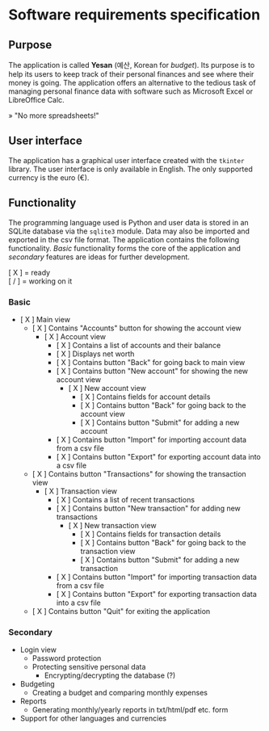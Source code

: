 # Software requirements specification

## Purpose

The application is called **Yesan** (예산, Korean for *budget*). Its purpose is to help its users to keep track of their personal finances and see where their money is going. The application offers an alternative to the tedious task of managing personal finance data with software such as Microsoft Excel or LibreOffice Calc.

» "No more spreadsheets!"

## User interface

The application has a graphical user interface created with the `tkinter` library. The user interface is only available in English. The only supported currency is the euro (€).

## Functionality

The programming language used is Python and user data is stored in an SQLite database via the `sqlite3` module. Data may also be imported and exported in the csv file format. The application contains the following functionality. *Basic* functionality forms the core of the application and *secondary* features are ideas for further development.

[ X ] = ready  
[ / ] = working on it

### Basic

- [ X ] Main view
  - [ X ] Contains "Accounts" button for showing the account view
    - [ X ] Account view
      - [ X ] Contains a list of accounts and their balance
      - [ X ] Displays net worth
      - [ X ] Contains button "Back" for going back to main view
      - [ X ] Contains button "New account" for showing the new account view
          - [ X ] New account view
            - [ X ] Contains fields for account details
            - [ X ] Contains button "Back" for going back to the account view
            - [ X ] Contains button "Submit" for adding a new account 
      - [ X ] Contains button "Import" for importing account data from a csv file
      - [ X ] Contains button "Export" for exporting account data into a csv file
  - [ X ] Contains button "Transactions" for showing the transaction view
    - [ X ] Transaction view
      - [ X ] Contains a list of recent transactions
      - [ X ] Contains button "New transaction" for adding new transactions
          - [ X ] New transaction view
            - [ X ] Contains fields for transaction details
            - [ X ] Contains button "Back" for going back to the transaction view
            - [ X ] Contains button "Submit" for adding a new transaction 
      - [ X ] Contains button "Import" for importing transaction data from a csv file
      - [ X ] Contains button "Export" for exporting transaction data into a csv file
  - [ X ] Contains button "Quit" for exiting the application

### Secondary

- Login view
  - Password protection
  - Protecting sensitive personal data
    - Encrypting/decrypting the database (?)
- Budgeting
  - Creating a budget and comparing monthly expenses
- Reports
  - Generating monthly/yearly reports in txt/html/pdf etc. form
- Support for other languages and currencies
